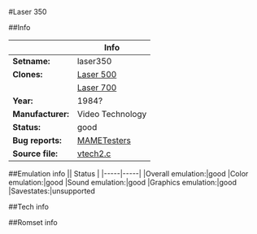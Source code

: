 #Laser 350

##Info

||Info|
|-----|-----|
|**Setname:**|laser350
|**Clones:**|[Laser 500](laser500.md)
||[Laser 700](laser700.md)
|**Year:**|1984?
|**Manufacturer:**|Video Technology
|**Status:**|good
|**Bug reports:**|[MAMETesters](http://mametesters.org/view_all_set.php?type=1&temporary=y&search=vtech2.c)
|**Source file:**|[vtech2.c](https://github.com/mamedev/mame/blob/master/src/mess/drivers/vtech2.c)

##Emulation info
|| Status |
|-----|-----|
|Overall emulation:|good
|Color emulation:|good
|Sound emulation:|good
|Graphics emulation:|good
|Savestates:|unsupported

##Tech info

##Romset info

<!--- START OF EDITED COMMENT DO NOT TOUCH TEXT ABOVE-->
